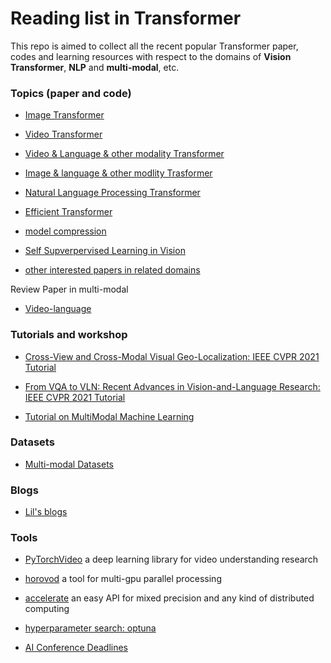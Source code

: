# Reading list in Transformer
 

This repo is aimed to collect all the recent popular Transformer paper, codes and learning resources with respect to the domains of **Vision Transformer**, **NLP** and **multi-modal**, etc. 




### Topics (paper and code)
- [Image Transformer](image-transformer.md) 


- [Video Transformer](video-transformer.md)


- [Video & Language & other modality Transformer](video-language-transformer.md)


- [Image & language & other modlity Trasformer](image-language-transformer.md)


- [Natural Language Processing Transformer](NLP-transformer.md)


- [Efficient Transformer](efficiency-transformer.md)

- [model compression](vision_model_compression.md)

- [Self Supverpervised Learning in Vision](Self-supervised_learning_in_vision.md)

<!-- - [MLP for Image Classification](MLP-mixer.md) -->

- [other interested papers in related domains](other_interesting_paper.md)


Review Paper in multi-modal  
- [Video-language](paper-review.md)


### Tutorials and workshop
- [Cross-View and Cross-Modal Visual Geo-Localization: IEEE CVPR 2021 Tutorial](https://youtube.com/playlist?list=PLUgbVHjDharjTo9tk3xcPJHEkmi33ap-u)

- [From VQA to VLN: Recent Advances in Vision-and-Language Research: IEEE CVPR 2021 Tutorial](https://youtube.com/playlist?list=PLUgbVHjDhari645g1zmpo-MtOVap1FKxh)

- [Tutorial on MultiModal Machine Learning](https://cmu-multicomp-lab.github.io/mmml-tutorial/cvpr2022/)



### Datasets
- [Multi-modal Datasets](datasets.md)


### Blogs
- [Lil's blogs](https://lilianweng.github.io/lil-log/)

### Tools
- [PyTorchVideo](https://pytorchvideo.org/) a deep learning library for video understanding research

- [horovod](https://github.com/horovod/horovod) a tool for multi-gpu parallel processing

- [accelerate](https://huggingface.co/docs/accelerate/) an easy API for mixed precision and any kind of distributed computing

- [hyperparameter search: optuna](https://optuna.org/)

- [AI Conference Deadlines](https://aideadlin.es/)

